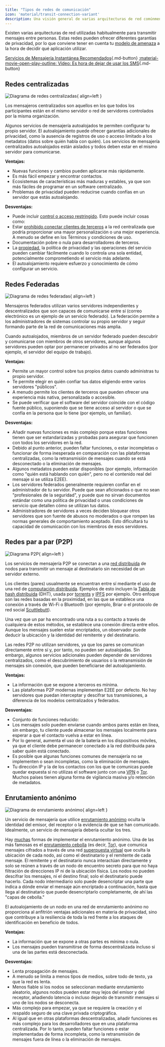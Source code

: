 ```yaml
---
title: "Tipos de redes de comunicación"
icon: 'material/transit-connection-variant'
description: Una visión general de varias arquitecturas de red comúnmente utilizadas por aplicaciones de mensajería instantánea.
---
```


Existen varias arquitecturas de red utilizadas habitualmente para transmitir mensajes entre personas. Estas redes pueden ofrecer diferentes garantías de privacidad, por lo que conviene tener en cuenta tu [modelo de amenaza](../basics/threat-modeling.md) a la hora de decidir qué aplicación utilizar.

[Servicios de Mensajería Instantánea Recomendados](../real-time-communication.md ""){.md-button} [:material-movie-open-play-outline: Vídeo: Es hora de dejar de usar los SMS](https://www.privacyguides.org/videos/2025/01/24/its-time-to-stop-using-sms-heres-why ""){.md-button}

## Redes centralizadas

![Diagrama de redes centralizadas](../assets/img/layout/network-centralized.svg){ align=left }

Los mensajeros centralizados son aquellos en los que todos los participantes están en el mismo servidor o red de servidores controlados por la misma organización.

Algunos servicios de mensajería autoalojados te permiten configurar tu propio servidor. El autoalojamiento puede ofrecer garantías adicionales de privacidad, como la ausencia de registros de uso o acceso limitado a los metadatos (datos sobre quién habla con quién). Los servicios de mensajería centralizados autoalojados están aislados y todos deben estar en el mismo servidor para comunicarse.

**Ventajas:**

- Nuevas funciones y cambios pueden aplicarse más rápidamente.
- Es más fácil empezar y encontrar contactos.
- Ecosistemas de características más maduras y estables, ya que son más fáciles de programar en un software centralizado.
- Problemas de privacidad pueden reducirse cuando confías en un servidor que estás autoalojando.

**Desventajas:**

- Puede incluir [control o acceso restringido](https://drewdevault.com/2018/08/08/Signal.html). Esto puede incluir cosas como:
- Estar [prohibido conectar clientes de terceros](https://github.com/LibreSignal/LibreSignal/issues/37#issuecomment-217211165) a la red centralizada que podría proporcionar una mayor personalización o una mejor experiencia. A menudo se define en los Términos y condiciones de uso.
- Documentación pobre o nula para desarrolladores de terceros.
- La [propiedad](https://web.archive.org/web/20210729191953/https://blog.privacytools.io/delisting-wire), la política de privacidad y las operaciones del servicio pueden cambiar fácilmente cuando lo controla una sola entidad, potencialmente comprometiendo el servicio más adelante.
- El autoalojamiento requiere esfuerzo y conocimiento de cómo configurar un servicio.

## Redes Federadas

![Diagrama de redes federadas](../assets/img/layout/network-decentralized.svg){ align=left }

Mensajeros federados utilizan varios servidores independientes y descentralizados que son capaces de comunicarse entre sí (correo electrónico es un ejemplo de un servicio federado). La federación permite a los administradores de sistemas controlar su propio servidor y seguir formando parte de la red de comunicaciones más amplia.

Cuando autoalojados, miembros de un servidor federado pueden descubrir y comunicarse con miembros de otros servidores, aunque algunos servidores pueden optar por permanecer privados al no ser federados (por ejemplo, el servidor del equipo de trabajo).

**Ventajas:**

- Permite un mayor control sobre tus propios datos cuando administras tu propio servidor.
- Te permite elegir en quién confiar tus datos eligiendo entre varios servidores "públicos".
- A menudo permite los clientes de terceros que pueden ofrecer una experiencia más nativa, personalizada o accesible.
- Se puede verificar que el software del servidor coincide con el código fuente público, suponiendo que se tiene acceso al servidor o que se confía en la persona que lo tiene (por ejemplo, un familiar).

**Desventajas:**

- Añadir nuevas funciones es más complejo porque estas funciones tienen que ser estandarizadas y probadas para asegurar que funcionen con todos los servidores en la red.
- Debido al punto anterior, pueden faltar funciones, o estar incompletas o funcionar de forma inesperada en comparación con las plataformas centralizadas, como la retransmisión de mensajes cuando se está desconectado o la eliminación de mensajes.
- Algunos metadatos pueden estar disponibles (por ejemplo, información como "quién está hablando con quién", pero no el contenido real del mensaje si se utiliza E2EE).
- Los servidores federados generalmente requieren confiar en el administrador de tu servidor. Puede que sean aficionados o que no sean "profesionales de la seguridad", y puede que no sirvan documentos estándar como una política de privacidad o unas condiciones de servicio que detallen cómo se utilizan tus datos.
- Administradores de servidores a veces deciden bloquear otros servidores que son fuente de abusos no moderados o que rompen las normas generales de comportamiento aceptado. Esto dificultará tu capacidad de comunicación con los miembros de esos servidores.

## Redes par a par (P2P)

![Diagrama P2P](../assets/img/layout/network-distributed.svg){ align=left }

Los servicios de mensajería P2P se conectan a una [red distribuida](https://es.wikipedia.org/wiki/Red_distribuida) de nodos para transmitir un mensaje al destinatario sin necesidad de un servidor externo.

Los clientes (pares) usualmente se encuentran entre sí mediante el uso de una red de [computación distribuida](https://en.wikipedia.org/wiki/Distributed_computing). Ejemplos de esto incluyen la [Tabla de hash distribuida](https://es.wikipedia.org/wiki/Tabla_de_hash_distribuida) (DHT), usada por [torrents](https://es.wikipedia.org/wiki/BitTorrent) y [IPFS](https://es.wikipedia.org/wiki/Sistema_de_archivos_interplanetario) por ejemplo. Otro enfoque son las redes basadas en la proximidad, en las que se establece una conexión a través de Wi-Fi o Bluetooth (por ejemplo, Briar o el protocolo de red social [Scuttlebutt](https://scuttlebutt.nz)).

Una vez que un par ha encontrado una ruta a su contacto a través de cualquiera de estos métodos, se establece una conexión directa entre ellos. Aunque los mensajes suelen estar encriptados, un observador puede deducir la ubicación y la identidad del remitente y del destinatario.

Las redes P2P no utilizan servidores, ya que los pares se comunican directamente entre sí y, por tanto, no pueden ser autoalojadas. Sin embargo, algunos servicios adicionales pueden depender de servidores centralizados, como el descubrimiento de usuarios o la retransmisión de mensajes sin conexión, que pueden beneficiarse del autoalojamiento.

**Ventajas:**

- La información que se expone a terceros es mínima.
- Las plataformas P2P modernas implementan E2EE por defecto. No hay servidores que puedan interceptar y descifrar tus transmisiones, a diferencia de los modelos centralizados y federados.

**Desventajas:**

- Conjunto de funciones reducido:
- Los mensajes solo pueden enviarse cuando ambos pares están en línea, sin embargo, tu cliente puede almacenar los mensajes localmente para esperar a que el contacto vuelva a estar en línea.
- Por lo general, aumenta el uso de la batería en los dispositivos móviles, ya que el cliente debe permanecer conectado a la red distribuida para saber quién está conectado.
- Es posible que algunas funciones comunes de mensajería no se implementen o sean incompletas, como la eliminación de mensajes.
- Tu dirección IP y la de los contactos con los que te comunicas puede quedar expuesta si no utilizas el software junto con una [VPN](../vpn.md) o [Tor](../tor.md). Muchos países tienen alguna forma de vigilancia masiva y/o retención de metadatos.

## Enrutamiento anónimo

![Diagrama de enrutamiento anónimo](../assets/img/layout/network-anonymous-routing.svg){ align=left }

Un servicio de mensajería que utilice [enrutamiento anónimo](https://doi.org/10.1007/978-1-4419-5906-5_628) oculta la identidad del emisor, del receptor o la evidencia de que se han comunicado. Idealmente, un servicio de mensajería debería ocultar los tres.

Hay [muchas](https://doi.org/10.1145/3182658) formas de implementar el enrutamiento anónimo. Una de las más famosas es el [enrutamiento cebolla](https://es.wikipedia.org/wiki/Encaminamiento_cebolla) (es decir, [Tor](tor-overview.md)), que comunica mensajes cifrados a través de una red [superpuesta virtual](https://es.wikipedia.org/wiki/Red_superpuesta) que oculta la ubicación de cada nodo, así como el destinatario y el remitente de cada mensaje. El remitente y el destinatario nunca interactúan directamente y solo se reúnen a través de un nodo de encuentro secreto para que no haya filtración de direcciones IP ni de la ubicación física. Los nodos no pueden descifrar los mensajes, ni el destino final; solo el destinatario puede hacerlo. Cada nodo intermediario solo puede desencriptar una parte que indica a dónde enviar el mensaje aún encriptado a continuación, hasta que llega al destinatario que puede desencriptarlo completamente, de ahí las "capas de cebolla."

El autoalojamiento de un nodo en una red de enrutamiento anónimo no proporciona al anfitrión ventajas adicionales en materia de privacidad, sino que contribuye a la resiliencia de toda la red frente a los ataques de identificación en beneficio de todos.

**Ventajas:**

- La información que se expone a otras partes es mínima o nula.
- Los mensajes pueden transmitirse de forma descentralizada incluso si una de las partes está desconectada.

**Desventajas:**

- Lenta propagación de mensajes.
- A menudo se limita a menos tipos de medios, sobre todo de texto, ya que la red es lenta.
- Menos fiable si los nodos se seleccionan mediante enrutamiento aleatorio, algunos nodos pueden estar muy lejos del emisor y del receptor, añadiendo latencia o incluso dejando de transmitir mensajes si uno de los nodos se desconecta.
- Más complejo para empezar, ya que se requiere la creación y el respaldo seguro de una clave privada criptográfica.
- Al igual que en otras plataformas descentralizadas, añadir funciones es más complejo para los desarrolladores que en una plataforma centralizada. Por lo tanto, pueden faltar funciones o estar implementadas de forma incompleta, como la retransmisión de mensajes fuera de línea o la eliminación de mensajes.
